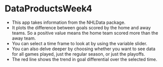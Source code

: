 # DataProductsWeek4
- This app takes information from the  NHLData package.
- It plots the difference between goals scored by the home and away teams. So a positive value means the home team scored more than the away team.
- You can select a time frame to look at by using the variable slider.
- You can also delve deeper by choosing whether you want to see data for all games played, just the regular season, or just the playoffs.
- The red line shows the trend in goal differential over the selected time.
